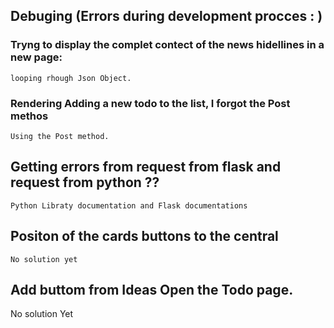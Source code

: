 ## Debuging (Errors during development procces : )

### Tryng to display the complet contect of the news hidellines in a new page:
    looping rhough Json Object.

### Rendering Adding a new todo to the list, I forgot the Post methos
    Using the Post method.

## Getting errors from request from flask and request from python ??
    Python Libraty documentation and Flask documentations

## Positon of the cards buttons to the central 
    No solution yet

## Add buttom from Ideas Open the Todo page.
   No solution Yet
